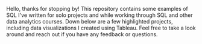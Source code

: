 Hello, thanks for stopping by!
This repository contains some examples of SQL I've written for solo projects and while working through SQL and other data analytics courses.
Down below are a few highlighted projects, including data visualizations I created using Tableau.
Feel free to take a look around and reach out if you have any feedback or questions.
